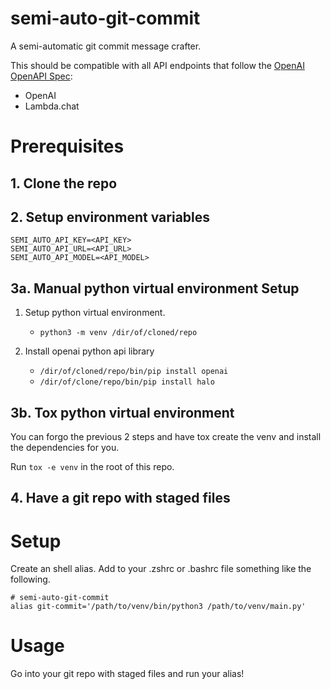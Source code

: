 # semi-auto-git-commit
A semi-automatic git commit message crafter.

This should be compatible with all API endpoints that follow the [OpenAI OpenAPI Spec](https://github.com/openai/openai-openapi):
* OpenAI
* Lambda.chat

# Prerequisites

## 1. Clone the repo

## 2. Setup environment variables
```
SEMI_AUTO_API_KEY=<API_KEY>
SEMI_AUTO_API_URL=<API_URL>
SEMI_AUTO_API_MODEL=<API_MODEL>
```

## 3a. Manual python virtual environment Setup

1. Setup python virtual environment.
    - `python3 -m venv /dir/of/cloned/repo`

1. Install openai python api library
    - `/dir/of/cloned/repo/bin/pip install openai`
    - `/dir/of/clone/repo/bin/pip install halo`

## 3b. Tox python virtual environment
You can forgo the previous 2 steps and have tox create the venv and install the dependencies for you.

Run `tox -e venv` in the root of this repo.

## 4. Have a git repo with staged files

# Setup
Create an shell alias.
Add to your .zshrc or .bashrc file something like the following.
```
# semi-auto-git-commit
alias git-commit='/path/to/venv/bin/python3 /path/to/venv/main.py'
```

# Usage
Go into your git repo with staged files and run your alias!

